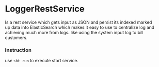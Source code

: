 # LoggerRestService
Is a rest service which gets input as JSON and persist its indexed marked up data into ElasticSearch which makes it easy to use to centralize log and achieving much more from logs. like using the system input log to bill customers.



### instruction
use `sbt run` to execute start service.
